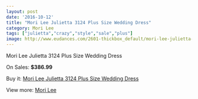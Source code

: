 ```yaml
---
layout: post
date: '2016-10-12'
title: "Mori Lee Julietta 3124 Plus Size Wedding Dress"
category: Mori Lee
tags: ["julietta","crazy","style","sale","plus"]
image: http://www.eudances.com/2601-thickbox_default/mori-lee-julietta-3124-plus-size-wedding-dress.jpg
---
```

Mori Lee Julietta 3124 Plus Size Wedding Dress

On Sales: **$386.99**
<a href="https://www.eudances.com/en/mori-lee/868-mori-lee-julietta-3124-plus-size-wedding-dress.html"><amp-img layout="responsive" width="600" height="600" src="//www.eudances.com/2601-thickbox_default/mori-lee-julietta-3124-plus-size-wedding-dress.jpg" alt="Mori Lee Julietta 3124 Plus Size Wedding Dress 0" /></a>
<a href="https://www.eudances.com/en/mori-lee/868-mori-lee-julietta-3124-plus-size-wedding-dress.html"><amp-img layout="responsive" width="600" height="600" src="//www.eudances.com/2602-thickbox_default/mori-lee-julietta-3124-plus-size-wedding-dress.jpg" alt="Mori Lee Julietta 3124 Plus Size Wedding Dress 1" /></a>
<a href="https://www.eudances.com/en/mori-lee/868-mori-lee-julietta-3124-plus-size-wedding-dress.html"><amp-img layout="responsive" width="600" height="600" src="//www.eudances.com/2603-thickbox_default/mori-lee-julietta-3124-plus-size-wedding-dress.jpg" alt="Mori Lee Julietta 3124 Plus Size Wedding Dress 2" /></a>

Buy it: [Mori Lee Julietta 3124 Plus Size Wedding Dress](https://www.eudances.com/en/mori-lee/868-mori-lee-julietta-3124-plus-size-wedding-dress.html "Mori Lee Julietta 3124 Plus Size Wedding Dress")

View more: [Mori Lee](https://www.eudances.com/en/9-mori-lee "Mori Lee")